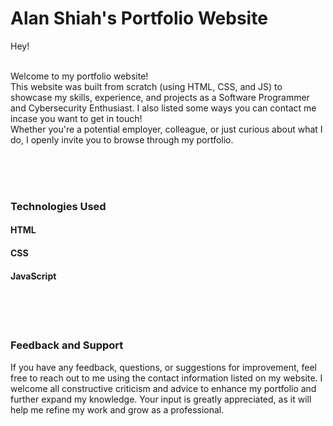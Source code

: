 # Alan Shiah's Portfolio Website
Hey!<br><br>

Welcome to my portfolio website! <br>This website was built from scratch (using HTML, CSS, and JS) to showcase my skills, experience, and projects as a Software Programmer and Cybersecurity Enthusiast. I also listed some ways you can contact me incase you want to get in touch! <br>
Whether you're a potential employer, colleague, or just curious about what I do, I openly invite you to browse through my portfolio.


<br><br><br>
### Technologies Used
#### HTML <br>
#### CSS <br>
#### JavaScript <br>

<br><br><br>
### Feedback and Support
If you have any feedback, questions, or suggestions for improvement, feel free to reach out to me using the contact information listed on my website. I welcome all constructive criticism and advice to enhance my portfolio and further expand my knowledge. Your input is greatly appreciated, as it will help me refine my work and grow as a professional.
